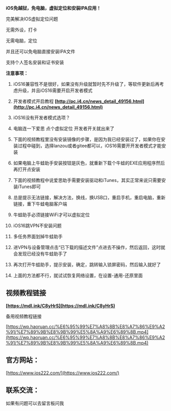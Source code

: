 **iOS免越狱，免电脑，虚拟定位和安装IPA应用！**

完美解决IOS虚拟定位问题

无需外设，打卡

无需电脑，定位

并且还可以免电脑直接安装IPA文件

支持个人签名安装和证书安装

**注意事项：**

1. iOS16兼容性不是很好，如果没有升级就暂时先不升级了，等软件更新后再考虑升级，并且iOS16需要开启开发者模式

2. 开发者模式开启教程 **[http://pc.i4.cn/news_detail_49156.html](http://pc.i4.cn/news_detail_49156.html)**

3. iOS16没有开发者模式选项？

  4. 电脑连一下爱思  点个虚拟定位   开发者开关就出来了

5. 下面的视频教程里没有安装镜像的步骤，是因为我已经安装过了，如果你在安装过程中碰到，选择lanzou或者gitee都可以，iOS16需要开开发者模式才能安装

6. 如果电脑上牛蛙助手安装按钮是灰色，就重新下载个牛蛙的EXE应用程序然后再打开点安装

7. 下面的视频教程中说爱思助手需要安装驱动和iTunes，其实正常来说只需要安装iTunes即可

8. 总是提示无法链接，解决方法，换线，换USB口，重启手机，重启电脑，重新链接，重下牛蛙电脑客户端

9. 牛蛙助手必须链接WiFi才可以虚拟定位

10. iOS16跳VPN不安装问题

  11. 多任务界面划掉牛蛙助手

  12. 进VPN与设备管理点击“已下载的描述文件”点进去不操作，然后返回，这时就会发现已经没有牛蛙助手了

  13. 再次打开牛蛙助手，提示安装，确定，跳转输入锁屏密码，然后输入就好了

  14. 上面的方法都不行，就试试恢复网络设置，在设置-通用-还原里面

## 视频教程链接

**[https://mdl.ink/C8yHrS](https://mdl.ink/C8yHrS)**

备用视频教程链接

[https://wp.haoruan.cc/%E6%95%99%E7%A8%8B%E8%A7%86%E9%A2%91/%E7%89%9B%E8%9B%99%E5%8A%A9%E6%89%8B.mp4](https://wp.haoruan.cc/%E6%95%99%E7%A8%8B%E8%A7%86%E9%A2%91/%E7%89%9B%E8%9B%99%E5%8A%A9%E6%89%8B.mp4)

## **官方网站：**

[https://www.ios222.com/](https://www.ios222.com/)

## **联系交流：**

如果有问题可以去留言板问我

